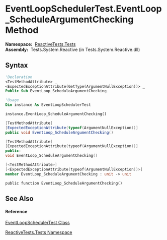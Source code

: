 # EventLoopSchedulerTest.EventLoop\_ScheduleArgumentChecking Method

**Namespace:**  [ReactiveTests.Tests](ReactiveTests.Tests\ReactiveTests.Tests.md)  
**Assembly:**  Tests.System.Reactive (in Tests.System.Reactive.dll)

## Syntax

```vb
'Declaration
<TestMethodAttribute> _
<ExpectedExceptionAttribute(GetType(ArgumentNullException))> _
Public Sub EventLoop_ScheduleArgumentChecking
```

```vb
'Usage
Dim instance As EventLoopSchedulerTest

instance.EventLoop_ScheduleArgumentChecking()
```

```csharp
[TestMethodAttribute]
[ExpectedExceptionAttribute(typeof(ArgumentNullException))]
public void EventLoop_ScheduleArgumentChecking()
```

```c++
[TestMethodAttribute]
[ExpectedExceptionAttribute(typeof(ArgumentNullException))]
public:
void EventLoop_ScheduleArgumentChecking()
```

```fsharp
[<TestMethodAttribute>]
[<ExpectedExceptionAttribute(typeof(ArgumentNullException))>]
member EventLoop_ScheduleArgumentChecking : unit -> unit 
```

```jscript
public function EventLoop_ScheduleArgumentChecking()
```

## See Also

#### Reference

[EventLoopSchedulerTest Class](EventLoopSchedulerTest\EventLoopSchedulerTest.md)

[ReactiveTests.Tests Namespace](ReactiveTests.Tests\ReactiveTests.Tests.md)




